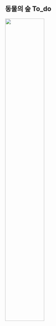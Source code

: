 ## 동물의 숲 To_do

<img src = "https://www.dahiweb.com/wp-content/uploads/2015/09/html5.jpg" width = "50%" height = "50%" >
